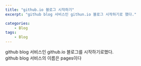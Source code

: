 ```yaml
---
title: "github.io 블로그 시작하기"
excerpt: "github blog 서비스인 githun.io 블로그 시작하기로 했다."

categories:
    - Blog
tags:
    - Blog
---
```

github blog 서비스인 github.io 블로그를 시작하기로했다.  
github blog 서비스의 이름은 pages이다